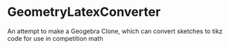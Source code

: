 # GeometryLatexConverter
An attempt to make a Geogebra Clone, which can convert sketches to tikz code for use in competition math
